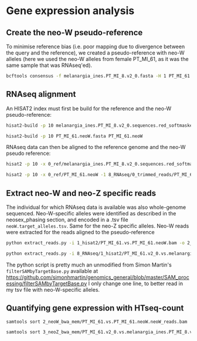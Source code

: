 # Gene expression analysis

## Create the neo-W pseudo-reference 

To minimise reference bias (i.e. poor mapping due to divergence between the query and the reference), we created a pseudo-reference with neo-W alleles (here we used the neo-W alleles from female PT_MI_61, as it was the same sample that was RNAseq'ed).

```bash
bcftools consensus -f melanargia_ines.PT_MI_8.v2_0.fasta -H 1 PT_MI_61.neoW.vcf.gz > PT_MI_61.neoW.fasta
```

## RNAseq alignment

An HISAT2 index must first be build for the reference and the neo-W pseudo-reference:

```bash
hisat2-build -p 10 melanargia_ines.PT_MI_8.v2_0.sequences.red_softmasked.fasta melanargia_ines.PT_MI_8.v2_0.sequences.red_softmasked

hisat2-build -p 10 PT_MI_61.neoW.fasta PT_MI_61.neoW
```

RNAseq data can then be aligned to the reference genome and the neo-W pseudo reference:

```bash
hisat2 -p 10 -x 0_ref/melanargia_ines.PT_MI_8.v2_0.sequences.red_softmasked -1 8_RNAseq/0_trimmed_reads/PT_MI_61.melanargia_ines.concat.1.p.fq.gz -2 8_RNAseq/0_trimmed_reads/PT_MI_61.melanargia_ines.concat.2.p.fq.gz --summary-file 8_RNAseq/1_hisat2/PT_MI_61.v2_0.vs.melanargia_ines.PT_MI_8.v2_0.sequences.red_softmasked.summary.txt | samtools sort -@ 9 -T /scratch/tdecroly/PT_MI_61.v2_0.vs.melanargia_ines.PT_MI_8.v2_0.sequences.red_softmasked.temp.bam -o 8_RNAseq/1_hisat2/PT_MI_61.v2_0.vs.melanargia_ines.PT_MI_8.v2_0.sequences.red_softmasked.bam

hisat2 -p 10 -x 0_ref/PT_MI_61.neoW -1 8_RNAseq/0_trimmed_reads/PT_MI_61.melanargia_ines.concat.1.p.fq.gz -2 8_RNAseq/0_trimmed_reads/PT_MI_61.melanargia_ines.concat.2.p.fq.gz --summary-file 8_RNAseq/1_hisat2/PT_MI_61.vs.PT_MI_61.neoW.txt | samtools sort -@ 9 -T PT_MI_61.vs.PT_MI_61.neoW.temp.bam -o 8_RNAseq/1_hisat2/PT_MI_61.vs.PT_MI_61.neoW.bam
```

## Extract neo-W and neo-Z specific reads

The individual for which RNAseq data is available was also whole-genome sequenced. Neo-W-specific alleles were identified as described in the neosex_phasing section, and encoded in a .tsv file `neoW.target_alleles.tsv`. Same for the neo-Z specific alleles.
Neo-W reads were extracted for the reads aligned to the pseudo-reference

```bash
python extract_reads.py -i 1_hisat2/PT_MI_61.vs.PT_MI_61.neoW.bam -o 2_neoW_bwa_mem/PT_MI_61.vs.PT_MI_61.neoW.neoW_reads.bam -t target_alleles/neoW.target_alleles.tsv

python extract_reads.py -i 8_RNAseq/1_hisat2/PT_MI_61.v2_0.vs.melanargia_ines.PT_MI_8.v2_0.sequences.red_softmasked.bam -o 3_neoZ_bwa_mem/PT_MI_61.v2_0.vs.melanargia_ines.PT_MI_8.v2_0.sequences.red_softmasked.neoZ_reads.bam -t target_alleles/neoZ.target_alleles.tsv
```

The python script is pretty much an unmodified from Simon Martin's `filterSAMbyTargetBase.py` available at https://github.com/simonhmartin/genomics_general/blob/master/SAM_processing/filterSAMbyTargetBase.py I only change one line, to better read in my tsv file with neo-W-specific alleles. 


## Quantifying gene expression with HTseq-count

```bash
samtools sort 2_neoW_bwa_mem/PT_MI_61.vs.PT_MI_61.neoW.neoW_reads.bam | htseq-count -f bam - ../1_clean_vcfs/gene_annotation/melanargia_ines.PT_MI_8.v2_0.sequences.red_repeats.augustus.gt.gff3 -i ID -t gene -r pos > neoW.gene.pos.read_count.txt

samtools sort 3_neoZ_bwa_mem/PT_MI_61.v2_0.vs.melanargia_ines.PT_MI_8.v2_0.sequences.red_softmasked.neoZ_reads.bam | htseq-count -f bam - ../1_clean_vcfs/gene_annotation/melanargia_ines.PT_MI_8.v2_0.sequences.red_repeats.augustus.gt.gff3 -i ID -t gene -r pos > neoZ.gene.pos.read_count.txt
```
